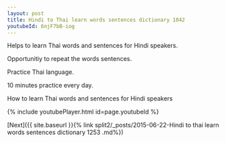 ```yaml
---
layout: post
title: Hindi to Thai learn words sentences dictionary 1042 
youtubeId: 6njF7bB-iog
---
```

 
 
Helps to learn Thai words and sentences for Hindi speakers.

Opportunitiy to repeat the words sentences. 

Practice Thai language. 
 
10 minutes practice every day. 
 
How to learn Thai words and sentences for Hindi speakers 
 
{% include youtubePlayer.html id=page.youtubeId %}
 
 
[Next]({{ site.baseurl }}{% link  split2/_posts/2015-06-22-Hindi to thai learn words sentences dictionary 1253 .md%})
 

